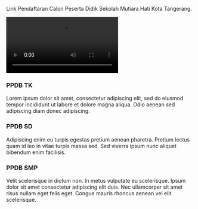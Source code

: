 Link Pendaftaran Calon Peserta Didik Sekolah Mutiara Hati Kota Tangerang.

<video controls>
    <source src="../markdown/opening.mp4" type="video/webm" />
    Browsermu tidak mendukung tag ini, upgrade donk!
</video>

### PPDB TK

Lorem ipsum dolor sit amet, consectetur adipiscing elit, sed do eiusmod tempor
incididunt ut labore et dolore magna aliqua. Odio aenean sed adipiscing diam donec
adipiscing.

### PPDB SD

Adipiscing enim eu turpis egestas pretium aenean pharetra. Pretium
lectus quam id leo in vitae turpis massa sed. Sed viverra ipsum nunc aliquet
bibendum enim facilisis.

### PPDB SMP

Velit scelerisque in dictum non. In metus vulputate eu
scelerisque. Ipsum dolor sit amet consectetur adipiscing elit duis. Nec ullamcorper
sit amet risus nullam eget felis eget. Congue mauris rhoncus aenean vel elit
scelerisque.